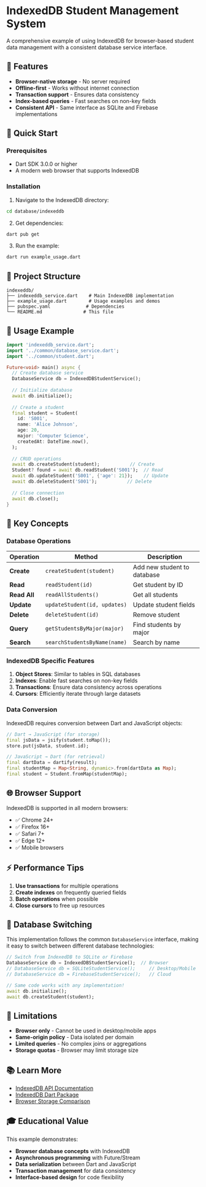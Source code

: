 # IndexedDB Student Management System

A comprehensive example of using IndexedDB for browser-based student data management with a consistent database service interface.

## 🌟 Features

- **Browser-native storage** - No server required
- **Offline-first** - Works without internet connection
- **Transaction support** - Ensures data consistency
- **Index-based queries** - Fast searches on non-key fields
- **Consistent API** - Same interface as SQLite and Firebase implementations

## 🚀 Quick Start

### Prerequisites

- Dart SDK 3.0.0 or higher
- A modern web browser that supports IndexedDB

### Installation

1. Navigate to the IndexedDB directory:
```bash
cd database/indexeddb
```

2. Get dependencies:
```bash
dart pub get
```

3. Run the example:
```bash
dart run example_usage.dart
```

## 📁 Project Structure

```
indexeddb/
├── indexeddb_service.dart    # Main IndexedDB implementation
├── example_usage.dart        # Usage examples and demos
├── pubspec.yaml             # Dependencies
└── README.md               # This file
```

## 🔧 Usage Example

```dart
import 'indexeddb_service.dart';
import '../common/database_service.dart';
import '../common/student.dart';

Future<void> main() async {
  // Create database service
  DatabaseService db = IndexedDBStudentService();
  
  // Initialize database
  await db.initialize();
  
  // Create a student
  final student = Student(
    id: 'S001',
    name: 'Alice Johnson',
    age: 20,
    major: 'Computer Science',
    createdAt: DateTime.now(),
  );
  
  // CRUD operations
  await db.createStudent(student);           // Create
  Student? found = await db.readStudent('S001');  // Read
  await db.updateStudent('S001', {'age': 21});    // Update
  await db.deleteStudent('S001');           // Delete
  
  // Close connection
  await db.close();
}
```

## 🎯 Key Concepts

### Database Operations

| Operation | Method | Description |
|-----------|--------|-------------|
| **Create** | `createStudent(student)` | Add new student to database |
| **Read** | `readStudent(id)` | Get student by ID |
| **Read All** | `readAllStudents()` | Get all students |
| **Update** | `updateStudent(id, updates)` | Update student fields |
| **Delete** | `deleteStudent(id)` | Remove student |
| **Query** | `getStudentsByMajor(major)` | Find students by major |
| **Search** | `searchStudentsByName(name)` | Search by name |

### IndexedDB Specific Features

1. **Object Stores**: Similar to tables in SQL databases
2. **Indexes**: Enable fast searches on non-key fields
3. **Transactions**: Ensure data consistency across operations
4. **Cursors**: Efficiently iterate through large datasets

### Data Conversion

IndexedDB requires conversion between Dart and JavaScript objects:

```dart
// Dart → JavaScript (for storage)
final jsData = jsify(student.toMap());
store.put(jsData, student.id);

// JavaScript → Dart (for retrieval)
final dartData = dartify(result);
final studentMap = Map<String, dynamic>.from(dartData as Map);
final student = Student.fromMap(studentMap);
```

## 🌐 Browser Support

IndexedDB is supported in all modern browsers:

- ✅ Chrome 24+
- ✅ Firefox 16+
- ✅ Safari 7+
- ✅ Edge 12+
- ✅ Mobile browsers

## ⚡ Performance Tips

1. **Use transactions** for multiple operations
2. **Create indexes** on frequently queried fields
3. **Batch operations** when possible
4. **Close cursors** to free up resources

## 🔄 Database Switching

This implementation follows the common `DatabaseService` interface, making it easy to switch between different database technologies:

```dart
// Switch from IndexedDB to SQLite or Firebase
DatabaseService db = IndexedDBStudentService();  // Browser
// DatabaseService db = SQLiteStudentService();     // Desktop/Mobile
// DatabaseService db = FirebaseStudentService();   // Cloud

// Same code works with any implementation!
await db.initialize();
await db.createStudent(student);
```

## 🚧 Limitations

- **Browser only** - Cannot be used in desktop/mobile apps
- **Same-origin policy** - Data isolated per domain
- **Limited queries** - No complex joins or aggregations
- **Storage quotas** - Browser may limit storage size

## 📚 Learn More

- [IndexedDB API Documentation](https://developer.mozilla.org/en-US/docs/Web/API/IndexedDB_API)
- [IndexedDB Dart Package](https://pub.dev/packages/indexed_db)
- [Browser Storage Comparison](https://web.dev/storage-for-the-web/)

## 🎓 Educational Value

This example demonstrates:

- **Browser database concepts** with IndexedDB
- **Asynchronous programming** with Future/Stream
- **Data serialization** between Dart and JavaScript
- **Transaction management** for data consistency
- **Interface-based design** for code flexibility
